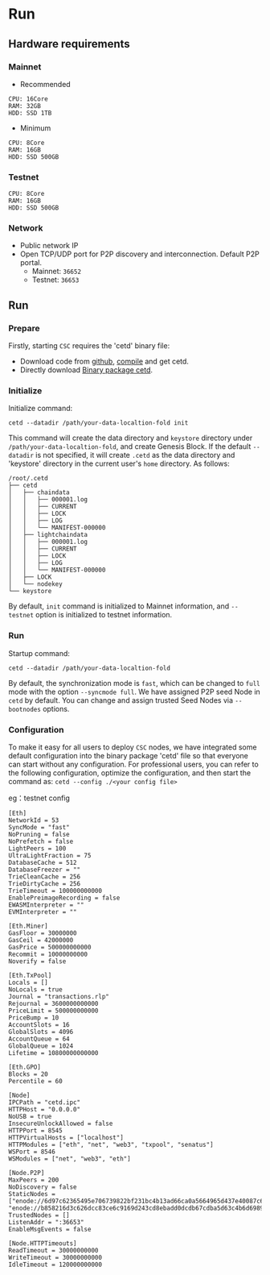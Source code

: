 # Run

## Hardware requirements

### Mainnet
* Recommended

```
CPU: 16Core
RAM: 32GB
HDD: SSD 1TB
```

* Minimum

```
CPU: 8Core
RAM: 16GB
HDD: SSD 500GB
```

### Testnet

```
CPU: 8Core
RAM: 16GB
HDD: SSD 500GB
```

### Network

* Public network IP 
* Open TCP/UDP port for P2P discovery and interconnection. Default P2P portal.
  * Mainnet: `36652`
  * Testnet: `36653`

## Run

### Prepare

Firstly, starting `CSC` requires the 'cetd' binary file:
* Download code from [github](https://github.com/coinex-smart-chain/csc), [compile](/en-us/node_compile.md) and get cetd.
* Directly download [Binary package cetd](https://github.com/coinex-smart-chain/csc/releases).

### Initialize

Initialize command:
```
cetd --datadir /path/your-data-localtion-fold init
```

This command will create the data directory and `keystore` directory under `/path/your-data-localtion-fold`, and create Genesis Block. If the default `--datadir` is not specified, it will create `.cetd` as the data directory and 'keystore' directory in the current user's `home` directory. As follows:

```
/root/.cetd
├── cetd
│   ├── chaindata
│   │   ├── 000001.log
│   │   ├── CURRENT
│   │   ├── LOCK
│   │   ├── LOG
│   │   └── MANIFEST-000000
│   ├── lightchaindata
│   │   ├── 000001.log
│   │   ├── CURRENT
│   │   ├── LOCK
│   │   ├── LOG
│   │   └── MANIFEST-000000
│   ├── LOCK
│   └── nodekey
└── keystore
```

By default, `init` command is initialized to Mainnet information, and `--testnet` option is initialized to testnet information.

### Run

Startup command:
```
cetd --datadir /path/your-data-localtion-fold
```
By default, the synchronization mode is `fast`, which can be changed to `full` mode with the option `--syncmode full`.
We have assigned P2P seed Node in `cetd` by default. You can change and assign trusted Seed Nodes via `--bootnodes` options.

### Configuration

To make it easy for all users to deploy `CSC` nodes, we have integrated some default configuration into the binary package 'cetd' file so that everyone can start without any configuration. For professional users, you can refer to the following configuration, optimize the configuration, and then start the command as: `cetd --config ./<your config file>`

eg：testnet config

```
[Eth]
NetworkId = 53
SyncMode = "fast"
NoPruning = false
NoPrefetch = false
LightPeers = 100
UltraLightFraction = 75
DatabaseCache = 512
DatabaseFreezer = ""
TrieCleanCache = 256
TrieDirtyCache = 256
TrieTimeout = 100000000000
EnablePreimageRecording = false
EWASMInterpreter = ""
EVMInterpreter = ""

[Eth.Miner]
GasFloor = 30000000
GasCeil = 42000000
GasPrice = 500000000000
Recommit = 10000000000
Noverify = false

[Eth.TxPool]
Locals = []
NoLocals = true
Journal = "transactions.rlp"
Rejournal = 3600000000000
PriceLimit = 500000000000
PriceBump = 10
AccountSlots = 16
GlobalSlots = 4096
AccountQueue = 64
GlobalQueue = 1024
Lifetime = 10800000000000

[Eth.GPO]
Blocks = 20
Percentile = 60

[Node]
IPCPath = "cetd.ipc"
HTTPHost = "0.0.0.0"
NoUSB = true
InsecureUnlockAllowed = false
HTTPPort = 8545
HTTPVirtualHosts = ["localhost"]
HTTPModules = ["eth", "net", "web3", "txpool", "senatus"]
WSPort = 8546
WSModules = ["net", "web3", "eth"]

[Node.P2P]
MaxPeers = 200
NoDiscovery = false
StaticNodes = ["enode://6d97c62365495e706739822bf231bc4b13ad66ca0a5664965d437e40087c6c76f2cedf1286fffbcec2fc1500aa2634c70a26b2c7408c85081578ab85069b919f@47.242.178.212:36653", "enode://b858216d3c626dcc83ce6c9169d243cd8ebadd0dcdb67cdba5d63c4b6d6989c0a8fdf2278d5b68e20cc8eeefa8eb58cf4d5bb0c3dda3cbfae3e42586eb6897bb@47.242.181.109:36653"]
TrustedNodes = []
ListenAddr = ":36653"
EnableMsgEvents = false

[Node.HTTPTimeouts]
ReadTimeout = 30000000000
WriteTimeout = 30000000000
IdleTimeout = 120000000000
```